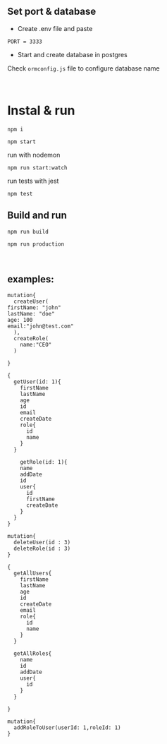 ## Set port & database
- Create .env file and paste
```
PORT = 3333
```
- Start and create database in postgres

Check ```ormconfig.js``` file to configure database name

</br>

# Instal & run
``` 
npm i
``` 
``` 
npm start
``` 
run with nodemon
```
npm run start:watch
```
run tests with jest
```
npm test
```
## Build and run
```
npm run build
```
```
npm run production
```
</br>

## examples:
```
mutation{
  createUser(
firstName: "john"
lastName: "doe"
age: 100
email:"john@test.com"
  ),
  createRole(
    name:"CEO"
  )
  
}
```

``` 
{
  getUser(id: 1){
    firstName
    lastName
    age
    id
    email
    createDate
    role{
      id
      name
    }
  }
  
    getRole(id: 1){
    name
    addDate
    id
    user{
      id
      firstName
      createDate
    }
  }
}
```

``` 
mutation{
  deleteUser(id : 3)
  deleteRole(id : 3)
}
```

``` 
{
  getAllUsers{
    firstName
    lastName
    age
    id
    createDate
    email
    role{
      id
      name
    }
  }
  
  getAllRoles{
    name
    id
    addDate
    user{
      id
    }
  }
  
}
```
```
mutation{
  addRoleToUser(userId: 1,roleId: 1)
}
```
